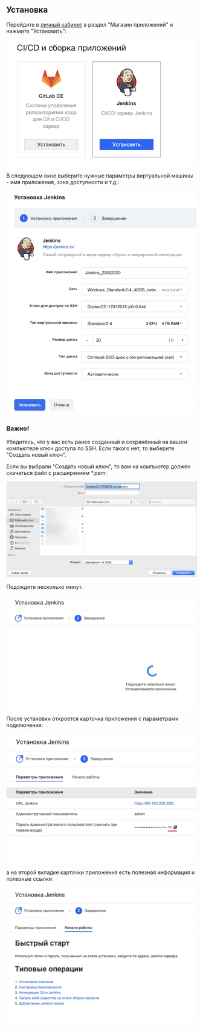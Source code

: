 ## Установка

Перейдите в [личный кабинет](https://mcs.mail.ru/app/services/marketplace/) в раздел "Магазин приложений" и нажмите "Установить":

![](./assets/1548430739362-lichnyi-kabinet-mail.ru-cloud-solutions-2019-01-25-12-27-58.png)

В следующем окне выберите нужные параметры виртуальной машины - имя приложения, зона доступности и т.д.:

![](./assets/1584989475742-1584989475742.png)

### Важно!

Убедитесь, что у вас есть ранее созданный и сохранённый на вашем компьютере ключ доступа по SSH. Если такого нет, то выберите "Создать новый ключ".

Если вы выбрали "Создать новый ключ", то вам на компьютер должен скачаться файл с расширением \*.pem:

![](./assets/1547815188568-img-2019-01-17-08-33-13.png)

Подождите несколько минут.

![](./assets/1548430799737-lichnyi-kabinet-mail.ru-cloud-solutions-2019-01-25-12-28-40.png)

После установки откроется карточка приложения с параметрами подключения:

![](./assets/1548430833820-lichnyi-kabinet-mail.ru-cloud-solutions-2019-01-25-12-46-40.png)

а на второй вкладке карточки приложения есть полезная информация и полезные ссылки:

![](./assets/1548430855385-lichnyi-kabinet-mail.ru-cloud-solutions-2019-01-25-12-47-02.png)
